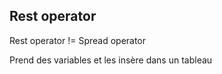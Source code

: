## Rest operator

Rest operator != Spread operator

Prend des variables et les insère dans un tableau
